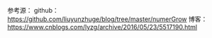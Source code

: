 参考源：
github：https://github.com/liuyunzhuge/blog/tree/master/numerGrow
博客：https://www.cnblogs.com/lyzg/archive/2016/05/23/5517190.html
